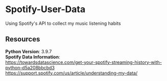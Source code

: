 # Spotify-User-Data
Using Spotify's API to collect my music listening habits

## Resources
**Python Version**: 3.9.7     
**Spotify Data Information**:     
https://towardsdatascience.com/get-your-spotify-streaming-history-with-python-d5a208bbcbd3      
https://support.spotify.com/us/article/understanding-my-data/
